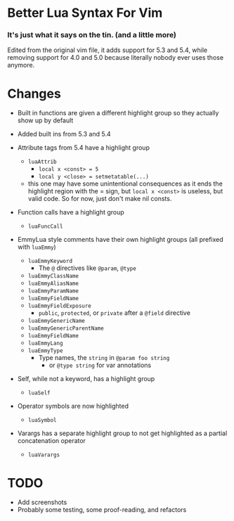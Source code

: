 # Better Lua Syntax For Vim 
### It's just what it says on the tin. (and a little more)

Edited from the original vim file, it adds support for 5.3 and 5.4, while
removing support for 4.0 and 5.0 because literally nobody ever uses those
anymore.

# Changes
- Built in functions are given a different highlight group so they actually show
  up by default
- Added built ins from 5.3 and 5.4
- Attribute tags from 5.4 have a highlight group
	- `luaAttrib`
		- `local x <const> = 5`
		- `local y <close> = setmetatable(...)`
	- this one may have some unintentional consequences as it ends the highlight region with the = sign, but `local x <const>` is useless, but valid code. So for now, just don't make nil consts.
- Function calls have a highlight group
	- `luaFuncCall`
- EmmyLua style comments have their own highlight groups (all prefixed with
  `luaEmmy`)
	- `luaEmmyKeyword`
		- The `@` directives like `@param`, `@type`
	- `luaEmmyClassName`
	- `luaEmmyAliasName`
	- `luaEmmyParamName`
	- `luaEmmyFieldName`
	- `luaEmmyFieldExposure`
		- `public`, `protected`, or `private` after a `@field` directive
	- `luaEmmyGenericName`
	- `luaEmmyGenericParentName`
	- `luaEmmyFieldName`
	- `luaEmmyLang`
	- `luaEmmyType`
		- Type names, the `string` in `@param foo string`
			- or `@type string` for var annotations
		
- Self, while not a keyword, has a highlight group
	- `luaSelf`
- Operator symbols are now highlighted
	- `luaSymbol`
- Varargs has a separate highlight group to not get highlighted as a partial
  concatenation operator
  	- `luaVarargs`

# TODO
- Add screenshots
- Probably some testing, some proof-reading, and refactors
